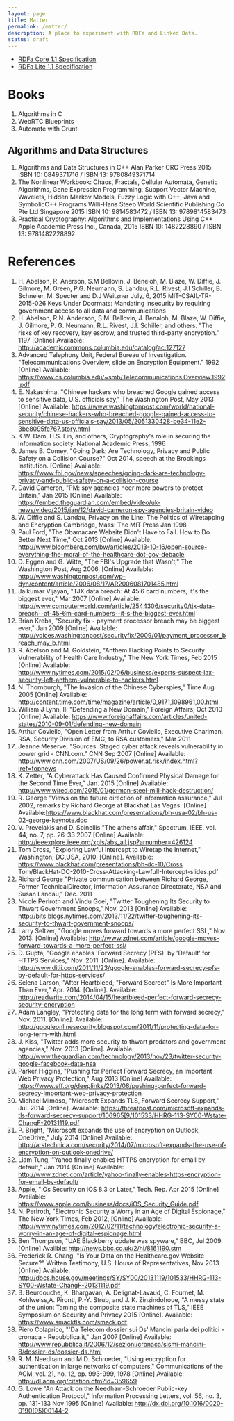 ```yaml
---
layout: page
title: Matter
permalink: /matter/
description: A place to experiment with RDFa and Linked Data.
status: draft
---
```


- [RDFa Core 1.1 Specification](http://www.w3.org/TR/2013/REC-rdfa-core-20130822/)
- [RDFa Lite 1.1 Specification](http://www.w3.org/2010/02/rdfa/sources/rdfa-lite/)

# Books

1. Algorithms in C
1. WebRTC Blueprints
1. Automate with Grunt

## Algorithms and Data Structures

1. Algorithms and Data Structures in C++
   Alan Parker
   CRC Press
   2015
   ISBN 10: 0849371716 / ISBN 13: 9780849371714
1. The Nonlinear Workbook: Chaos, Fractals, Cellular Automata, Genetic Algorithms, Gene Expression Programming, Support Vector Machine, Wavelets, Hidden Markov Models, Fuzzy Logic with C++, Java and SymbolicC++ Programs
   Willi-Hans Steeb
   World Scientific Publishing Co Pte Ltd
   Singapore
   2015
   ISBN 10: 9814583472 / ISBN 13: 9789814583473
1. Practical Cryptography: Algorithms and Implementations Using C++
   Apple Academic Press Inc.,
   Canada,
   2015
   ISBN 10: 1482228890 / ISBN 13: 9781482228892

# References

1. H. Abelson, R. Anerson, S.M Bellovin, J. Beneloh, M. Blaze, W. Diffie, J. Gilmore, M. Green, P.G. Neumann, S. Landau, R.L. Rivest, J.I Schiller, B. Schneier, M. Specter and D.J Weitzner
   July, 6, 2015
   MIT-CSAIL-TR-2015-026
   Keys Under Doormats: Mandating insecurity by requiring government access to all data and communications
1. H. Abelson, R.N. Anderson, S.M. Bellovin, J. Benaloh, M. Blaze, W. Diffie, J. Gilmore, P. G. Neumann, R.L. Rivest, J.I. Schiller, and others.
   "The risks of key recovery, key escrow, and trusted third-party encryption."
   1197
   [Online] Available: http://academiccommons.columbia.edu/catalog/ac:127127
1. Advanced Telephony Unit, Federal Bureau of Investigation.
   "Telecommunications Overview, slide on Encryption Equipment."
   1992
   [Online] Available: https://www.cs.columbia.edu/~smb/Telecommunications.Overview.1992.pdf
1. E. Nakashima.
   "Chinese hackers who breached Google gained access to sensitive data, U.S. officials say,"
   The Washington Post, May 2013
   [Online] Available: https://www.washingtonpost.com/world/national-security/chinese-hackers-who-breached-google-gained-access-to-sensitive-data-us-officials-say/2013/05/2051330428-be34-11e2-3be8095fe767.story.html
1. K.W. Dam, H.S. Lin, and others,
   Cryptography's role in securing the information society.
   National Academic Press,
   1996
1. James B. Comey,
   "Going Dark: Are Technology, Privacy and Public Safety on a Collision Course?"
   Oct 2014, speech at the Brookings Institution.
   [Online] Available: https://www.fbi.gov/news/speeches/going-dark-are-technology-privacy-and-public-safety-on-a-collision-course
1. David Cameron, "PM: spy agencies neer more powers to protect Britain,"
   Jan 2015
   [Online] Available: https://embed.theguardian.com/embed/video/uk-news/video/2015/jan/12/david-cameron-spy-agencies-britain-video
1. W. Diffie and S. Landau,
   Privacy on the Line: The Politics of Wiretapping and Encryption
   Cambridge, Mass: The MIT Press
   Jan 1998
1. Paul Ford, "The Obamacare Website Didn't Have to Fail.  How to Do Better Next Time,"
   Oct 2013
   [Online] Available: http://www.bloomberg.com/bw/articles/2013-10-16/open-source-everything-the-moral-of-the-healthcare-dot-gov-debacle
1. D. Eggen and G. Witte,
   "The FBI's Upgrade that Wasn't,"
   The Washington Post,
   Aug 2006,
   [Online] Available: http://www.washingtonpost.com/wp-dyn/content/article/2006/08/17/AR2006081701485.html
1. Jaikumar Vijayan,
   "TJX data breach: At 45.6 card numbers, it's the biggest ever,"
   Mar 2007
   [Online] Available: http://www.computerworld.com/article/2544306/security0/tjx-data-breach--at-45-6m-card-numbers--it-s-the-biggest-ever.html
1. Brian Krebs,
   "Security fix - payment processor breach may be biggest ever,"
   Jan 2009
   [Online] Available: http://voices.washingtonpost/securityfix/2009/01/payment_processor_breach_may_b.html
1. R. Abelson and M. Goldstein,
   "Anthem Hacking Points to Security Vulnerability of Health Care Industry,"
   The New York Times,
   Feb 2015
   [Online] Available: http://www.nytimes.com/2015/02/06/business/experts-suspect-lax-security-left-anthem-vulnerable-to-hackers.html
1. N. Thornburgh,
   "The Invasion of the Chinese Cyberspies,"
   Time
   Aug 2005
   [Online] Available: http://content.time.com/time/magazine/article/0,9171,1098961,00.html
1. William J Lynn, III
   "Defending a New Domain,"
   Foreign Affairs,
   Oct 2010
   [Online] Available: https://www.foreignaffairs.com/articles/united-states/2010-09-01/defending-new-domain
1. Arthur Coviello,
   "Open Letter from Arthur Coviello, Executive Chariman, RSA, Security Division of EMC, to RSA customers,"
   Mar 2011
1. Jeanne Meserve,
   "Sources: Staged cyber attack reveals vulnerability in power grid - CNN.com."
   CNN
   Sep 2007
   [Online] Available: http://www.cnn.com/2007/US/09/26/power.at.risk/index.html?iref=topnews
1. K. Zetter,
   "A Cyberattack Has Caused Confirmed Physical Damage for the Second Time Ever,"
   Jan. 2015
   [Online] Available: http://www.wired.com/2015/01/german-steel-mill-hack-destruction/
1. R. George
   "Views on the future direction of information assurance,"
   Jul 2002, remarks by Richard George at Blackhat Las Vegas.
   [Online] Available:https://www.blackhat.com/presentations/bh-usa-02/bh-us-02-george-keynote.doc
1. V. Prevelakis and D. Spinellis
   "The athens affair,"
   Spectrum, IEEE, vol. 44, no. 7, pp. 26-33
   2007
   [Online] Available: http://ieeexplore.ieee.org/xpls/abs_all.jsp?arnumber=426124
1. Tom Cross,
   "Exploring Lawful Intercept to Wiretap the Internet,"
   Washington, DC,USA,
   2010.
   [Online]. Available: https://www.blackhat.com/presentations/bh-dc-10/Cross Tom/BlackHat-DC-2010-Cross-Attacking-LawfulI-Intercept-slides.pdf
1. Richard George
   "Private communication between Richard George, Former TechnicalDirector, Information Assurance Directorate, NSA and Susan Landau,"
   Dec. 2011
1. Nicole Perlroth and Vindu Goel,
   "Twitter Toughening Its Security to Thwart Government Snoops,"
   Nov. 2013
   [Online] Available: http://bits.blogs.nytimes.com/2013/11/22/twitter-toughening-its-security-to-thwart-government-snoops/
1. Larry Seltzer,
   "Google moves forward towards a more perfect SSL,"
   Nov. 2013.
   [Online] Available: http://www.zdnet.com/article/google-moves-forward-towards-a-more-perfect-ssl/
1. D. Gupta,
   "Google enables 'Forward Secrecy (PFS)' by 'Default' for HTTPS Services,"
   Nov. 2011.
   [Online]. Available: http://www.ditii.com/2011/11/23/google-enables-forward-secrecy-pfs-by-default-for-https-services/
1. Selena Larson,
   "After Heartbleed, "Forward Secrect" Is More Important Than Ever,"
   Apr. 2014.
   [Online]. Available: http://readwrite.com/2014/04/15/heartbleed-perfect-forward-secrecy-security-encryption
1. Adam Langley,
   "Protecting data for the long term with forward secrecy,"
   Nov. 2011.
   [Online]. Available: http://googleonlinesecurity.blogspot.com/2011/11/protecting-data-for-long-term-with.html
1. J. Kiss,
   "Twitter adds more security to thwart predators and government agencies,"
   Nov. 2013
   [Online]. Available: http://www.theguardian.com/technology/2013/nov/23/twitter-security-google-facebook-data-nsa
1. Parker Higgins,
   "Pushing for Perfect Forward Secrecy, an Important Web Privacy Protection,"
   Aug 2013
   [Online] Available: https://www.eff.org/deeplinks/2013/08/pushing-perfect-forward-secrecy-important-web-privacy-protection
1. Michael Mimoso,
   "Microsoft Expands TLS, Forward Secrecy Support,"
   Jul. 2014
   [Online]. Available: https://threatpost.com/microsoft-expands-tls-forward-secrecy-support/106965[9/101533/HHRG-113-SY00-Wstate-ChangF-20131119.pdf
1. P. Bright,
   "Microsoft expands the use of encryption on Outlook, OneDrive,"
   July 2014
   [Online] Available: http://arstechnica.com/security/2014/07/microsoft-expands-the-use-of-encryption-on-outlook-onedrive/
1. Liam Tung,
   "Yahoo finally enables HTTPS encryption for email by default,"
   Jan 2014
   [Online] Available: http://www.zdnet.com/article/yahoo-finally-enables-https-encryption-for-email-by-default/
1. Apple,
   "iOs Security on iOS 8.3 or Later,"
   Tech. Rep.
   Apr 2015
   [Online] Available: https://www.apple.com/business/docs/iOS_Security_Guide.pdf
1. N. Perlroth,
   "Electronic Security a Worry in an Age of Digital Espionage,"
   The New York Times,
   Feb 2012,
   [Online] Available: http://www.nytimes.com/2012/02/11/technology/electronic-security-a-worry-in-an-age-of-digital-espionage.html
1. Ben Thompson,
   "UAE Blackberry update was spyware,"
   BBC,
   Jul 2009
   [Online] Availble: http://news.bbc.co.uk/2/hi/8161190.stm
1. Frederick R. Chang,
   "Is Your Data on the Healthcare.gov Website Secure?"
   Written Testimony, U.S. House of Representatives,
   Nov 2013
   [Online] Available: http://docs.house.gov/meetings/SY/SY00/20131119/101533/HHRG-113-SY00-Wstate-ChangF-20131119.pdf
1. B. Beurdouche, K. Bhargavan, A. Delignat-Lavaud, C. Fournet, M. Kohlweiss,A. Pironti, P.-Y. Strub, and J. K. Zinzindohoue,
   "A messy state of the union: Taming the composite state machines of TLS,"
   IEEE Symposium on Security and Privacy
   2015
   [Online]. Available: https://www.smacktls.com/smack.pdf
1. Piero Colaprico,
   "'Da Telecom dossier sui Ds' Mancini parla dei politici - cronaca - Repubblica.it,"
   Jan 2007
   [Online] Available: http://www.repubblica.it/2006/12/sezioni/cronaca/sismi-mancini-8/dossier-ds/dossier-ds.html
1. R. M. Needham and M.D. Schroeder,
   "Using encryption for authentication in large networks of computers,"
   Communications of the ACM, vol. 21, no. 12, pp. 993-999,
   1978
   [Online] Available: http://dl.acm.org/citation.cfm?id=359659
1. G. Lowe
   "An Attack on the Needham-Schroeder Public-key Authentication Protocol,"
   Information Processing Letters, vol. 56, no. 3, pp. 131-133
   Nov 1995
   [Online] Available: http://dx.doi.org/10.1016/0020-0190(95)00144-2












